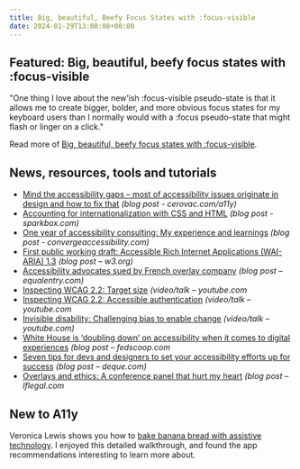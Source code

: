 ```yaml
---
title: Big, beautiful, Beefy Focus States with :focus-visible
date: 2024-01-29T13:00:08+00:00
---
```


## Featured: Big, beautiful, beefy focus states with :focus-visible

"One thing I love about the new’ish :focus-visible pseudo-state is that it allows me to create bigger, bolder, and more obvious focus states for my keyboard users than I normally would with a :focus pseudo-state that might flash or linger on a click."

Read more of [Big, beautiful, beefy focus states with :focus-visible](https://daverupert.com/2024/01/focus-visible-love/).

## News, resources, tools and tutorials

- [Mind the accessibility gaps – most of accessibility issues originate in design and how to fix that](https://cerovac.com/a11y/2024/01/mind-the-accessibility-gaps-most-of-accessibility-issues-originate-in-design-and-how-to-fix-that/) *(blog post - cerovac.com/a11y)*
- [Accounting for internationalization with CSS and HTML](https://sparkbox.com/foundry/internationalization_css_html) *(blog post - sparkbox.com)*
- [One year of accessibility consulting: My experience and learnings](https://convergeaccessibility.com/2024/01/22/one-year-at-converge/) *(blog post - convergeaccessibility.com)*
- [First public working draft: Accessible Rich Internet Applications (WAI-ARIA) 1.3](https://www.w3.org/news/2024/first-public-working-draft-accessible-rich-internet-applications-wai-aria-1-3/) *(blog post – w3.org)*
- [Accessibility advocates sued by French overlay company](https://equalentry.com/accessibility-advocates-sued-by-french-overlay-company/) *(blog post – equalentry.com)*
- [Inspecting WCAG 2.2: Target size](https://youtube.com/watch?v=91O_DzoLM3U) *(video/talk – youtube.com*
- [Inspecting WCAG 2.2: Accessible authentication](https://youtube.com/watch?v=9h5aLCS3wJQ) *(video/talk – youtube.com*
- [Invisible disability: Challenging bias to enable change](https://youtube.com/watch?v=Ro3SbU95qwc) *(video/talk – youtube.com)*
- [White House is ‘doubling down’ on accessibility when it comes to digital experiences](https://fedscoop.com/white-house-omb-guidance-digital-first-experiences-website-accessibility/) *(blog post – fedscoop.com*
- [Seven tips for devs and designers to set your accessibility efforts up for success](https://www.deque.com/blog/7-tips-for-devs-and-designers-to-set-your-accessibility-efforts-up-for-success/) *(blog post – deque.com)*
- [Overlays and ethics: A conference panel that hurt my heart](https://www.lflegal.com/2024/01/zero-con-overlay-panel/) *(blog post – lflegal.com*

## New to A11y

Veronica Lewis shows you how to [bake banana bread with assistive technology](https://veroniiiica.com/2021/02/23/baking-banana-bread-with-assistive-technology/). I enjoyed this detailed walkthrough, and found the app recommendations interesting to learn more about.
